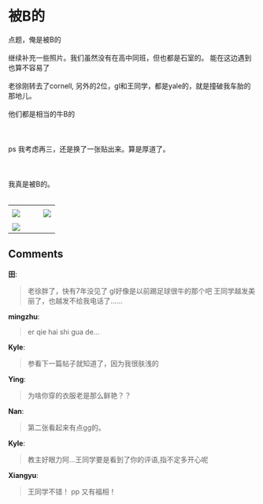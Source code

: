 # 被B的

<div id="msgcns!9884D0A402622CB2!3741" class="bvMsg"><div>点题，俺是被B的</div>
<div> </div>
<div>继续补充一些照片。我们虽然没有在高中同班，但也都是石室的。 能在这边遇到也算不容易了</div>
<div> </div>
<div>老徐刚转去了cornell, 另外的2位，gl和王同学，都是yale的，就是撞破我车胎的那地儿。</div>
<div> </div>
<div>他们都是相当的牛B的</div>
<div> </div>
<div> </div>
<div> </div>
<div>ps 我考虑再三，还是换了一张贴出来。算是厚道了。</div>
<div> </div>
<div> </div>
<div> </div>
<div>我真是被B的。</div>
<div> </div></div><table cellspacing="0" border="0"><tr><td></td></tr><tr><td valign="top"><a href="http://byfiles.storage.live.com/y1pwr2j8MtC6WJFL7-jn-IEbi1HOM1gDieEuJfdHXz7ezLX3F1HYSCn2tsx67xjFZCX-NkTBodplSg" target="_blank" rel="WLPP;url=http://byfiles.storage.live.com/y1pwr2j8MtC6WJFL7-jn-IEbi1HOM1gDieEuJfdHXz7ezLX3F1HYSCn2tsx67xjFZCX-NkTBodplSg;cnsid=cns&#033;9884D0A402622CB2&#033;3742"><img src="http://byfiles.storage.live.com/y1pwr2j8MtC6WJFL7-jn-IEbky7VKTQI0Ui5WpPKv_XGaAyngyyHwrCwp9dzopJQdeHXgP9pmDtZRI" border="0" /></a></td><td width="15"></td><td valign="top"><a href="http://byfiles.storage.live.com/y1ppyPFcOoi2h4HZZfXwOsLwYgA-rq-ME0jE8R6TnSqSNwVtq-Uf5FXAK-A66m1jgOMQL3memXwnc8" target='_blank' rel="WLPP;url=http://byfiles.storage.live.com/y1ppyPFcOoi2h4HZZfXwOsLwYgA-rq-ME0jE8R6TnSqSNwVtq-Uf5FXAK-A66m1jgOMQL3memXwnc8;cnsid=cns&#033;9884D0A402622CB2&#033;3743"><img src="http://byfiles.storage.live.com/y1ppyPFcOoi2h4HZZfXwOsLwRqK7EGhYSLA61wus20_KLhVZoHRF-2bLzrad1o4yZBnway5l9z7_HE" border="0" /></a></td></tr><tr><td></td></tr><tr><td valign="top"><a href="http://byfiles.storage.live.com/y1pwbuojFqUx0USIJF4BjgCFEKS_juRAkNJJL3MYk-8E_yNIrxTMYqg_Nv6w9xbdb5aWs16PoGI2Ro" target="_blank" rel="WLPP;url=http://byfiles.storage.live.com/y1pwbuojFqUx0USIJF4BjgCFEKS_juRAkNJJL3MYk-8E_yNIrxTMYqg_Nv6w9xbdb5aWs16PoGI2Ro;cnsid=cns&#033;9884D0A402622CB2&#033;3744"><img src="http://byfiles.storage.live.com/y1pwbuojFqUx0USIJF4BjgCFHqpuVmD6HTR5NzUXcMO7i96TY5hsV7LHbPAq248Ma0-2CWyLPLDyxE" border="0" /></a></td></tr></table>

## Comments

**田**:
> 老徐胖了，快有7年没见了
gl好像是以前踢足球很牛的那个吧
王同学越发美丽了，也越发不给我电话了......

**mingzhu**:
> er qie hai shi gua de...

**Kyle**:
> 参看下一篇帖子就知道了，因为我很肤浅的

**Ying**:
> 为啥你穿的衣服老是那么鲜艳？？

**Nan**:
> 第二张看起来有点gg的。 

**Kyle**:
> 教主好眼力阿...王同学要是看到了你的评语,指不定多开心呢

**Xiangyu**:
> 王同学不错！ pp 又有福相！

